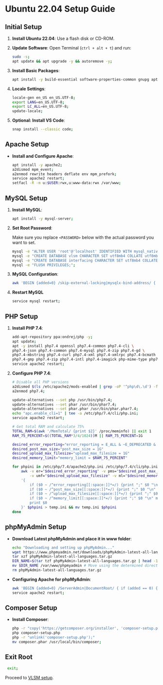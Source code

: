 # Ubuntu 22.04 Setup Guide

## Initial Setup

1. **Install Ubuntu 22.04**: Use a flash disk or CD-ROM.
2. **Update Software**: Open Terminal (`ctrl + alt + t`) and run:

    ```bash
    sudo -s;
    apt update && apt upgrade -y && autoremove -y;

    ```
3. **Install Basic Packages**:

    ```bash
    apt install -y build-essential software-properties-common gnupg apt-transport-https ca-certificates lsb-release wget vim zip unzip curl acl snapd rsync git gdebi net-tools sed mawk;

    ```
4. **Locale Settings**:

    ```bash
	locale-gen en_US en_US.UTF-8;
    export LANG=en_US.UTF-8;
    export LC_ALL=en_US.UTF-8;
    update-locale;

    ```
5. **Optional: Install VS Code**:

    ```bash
    snap install --classic code;

    ```

## Apache Setup

* **Install and Configure Apache**:

    ```bash
    apt install -y apache2;
    a2dismod mpm_event;
    a2enmod rewrite headers deflate env mpm_prefork;
    service apache2 restart;
    setfacl -R -m u:$USER:rwx,u:www-data:rwx /var/www;

    ```

## MySQL Setup

1. **Install MySQL**:

    ```bash
    apt install -y mysql-server;

    ```
2. **Set Root Password**:

    Make sure you replace `<PASSWORD>` below with the actual password you want to set.

    ```bash
    mysql -e "ALTER USER 'root'@'localhost' IDENTIFIED WITH mysql_native_password BY '<PASSWORD>';";
    mysql -e "CREATE DATABASE vlsm CHARACTER SET utf8mb4 COLLATE utf8mb4_general_ci;";
    mysql -e "CREATE DATABASE interfacing CHARACTER SET utf8mb4 COLLATE utf8mb4_general_ci;";
    mysql -e "FLUSH PRIVILEGES;";

    ```
3. **MySQL Configuration**:

    ```bash
    awk 'BEGIN {added=0} /skip-external-locking|mysqlx-bind-address/ { if (added == 0) { print; print "sql_mode ="; print "innodb_strict_mode = 0"; added=1; next; } } { print }' /etc/mysql/mysql.conf.d/mysqld.cnf > tmpfile && mv tmpfile /etc/mysql/mysql.conf.d/mysqld.cnf;

    ```
4. **Restart MySQL**

    ```bash
    service mysql restart;

    ```

## PHP Setup

1. **Install PHP 7.4**:

    ```bash
    add-apt-repository ppa:ondrej/php -y;
    apt update;
    apt -y install php7.4 openssl php7.4-common php7.4-cli \
    php7.4-json php7.4-common php7.4-mysql php7.4-zip php7.4-gd \
    php7.4-mbstring php7.4-curl php7.4-xml php7.4-xmlrpc php7.4-bcmath \
    php7.4-gmp php7.4-zip php7.4-intl php7.4-imagick php-mime-type php7.4-apcu;
    service apache2 restart;

    ```
2. **Configure PHP 7.4**:

    ```bash
    # Disable all PHP versions
    a2dismod $(ls /etc/apache2/mods-enabled | grep -oP '^php\d\.\d') -f
    a2enmod php7.4;

    update-alternatives --set php /usr/bin/php7.4;
    update-alternatives --set phar /usr/bin/phar7.4;
    update-alternatives --set phar.phar /usr/bin/phar.phar7.4;
    echo "apc.enable_cli=1" | tee -a /etc/php/7.4/cli/php.ini;
    service apache2 restart;

    ```

    ```bash
    # Get total RAM and calculate 75%
    TOTAL_RAM=$(awk '/MemTotal/ {print $2}' /proc/meminfo) || exit 1
    RAM_75_PERCENT=$((TOTAL_RAM*3/4/1024))M || RAM_75_PERCENT=1G

    desired_error_reporting="error_reporting = E_ALL & ~E_DEPRECATED & ~E_STRICT & ~E_NOTICE"
    desired_post_max_size="post_max_size = 1G"
    desired_upload_max_filesize="upload_max_filesize = 1G"
    desired_memory_limit="memory_limit = $RAM_75_PERCENT"

    for phpini in /etc/php/7.4/apache2/php.ini /etc/php/7.4/cli/php.ini; do
        awk -v er="$desired_error_reporting" -v pms="$desired_post_max_size" \
            -v umf="$desired_upload_max_filesize" -v ml="$desired_memory_limit" \
        '{
            if ($0 ~ /^error_reporting[[:space:]]*=/) {print ";" $0 "\n" er; next}
            if ($0 ~ /^post_max_size[[:space:]]*=/) {print ";" $0 "\n" pms; next}
            if ($0 ~ /^upload_max_filesize[[:space:]]*=/) {print ";" $0 "\n" umf; next}
            if ($0 ~ /^memory_limit[[:space:]]*=/) {print ";" $0 "\n" ml; next}
            print $0
        }' $phpini > temp.ini && mv temp.ini $phpini
    done


    ```

## phpMyAdmin Setup

* **Download Latest phpMyAdmin and place it in www folder**:

	```bash
	echo "Downloading and setting up phpMyAdmin..."
    wget https://www.phpmyadmin.net/downloads/phpMyAdmin-latest-all-languages.tar.gz
    tar xzf phpMyAdmin-latest-all-languages.tar.gz
    DIR_NAME=$(tar tzf phpMyAdmin-latest-all-languages.tar.gz | head -1 | cut -f1 -d"/") # Get the directory name from the tar file.
    mv $DIR_NAME /var/www/phpmyadmin # Move using the determined directory name
    rm phpMyAdmin-latest-all-languages.tar.gz

	```
* **Configuring Apache for phpMyAdmin**:

	```bash
	awk 'BEGIN {added=0} /ServerAdmin|DocumentRoot/ { if (added == 0) { print; print "Alias /phpmyadmin /var/www/phpmyadmin"; added=1; next; } } { print }' /etc/apache2/sites-available/000-default.conf > tmpfile && mv tmpfile /etc/apache2/sites-available/000-default.conf;
	service apache2 restart;

	```

## Composer Setup

* **Install Composer**:

    ```bash
    php -r "copy('https://getcomposer.org/installer', 'composer-setup.php');"
    php composer-setup.php
    php -r "unlink('composer-setup.php');"
    mv composer.phar /usr/local/bin/composer;

    ```

## Exit Root

   ```bash
    exit;

   ```

Proceed to [VLSM setup](../README.md).
